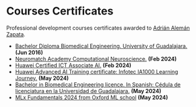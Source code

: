 # Courses Certificates
Professional development courses certificates awarded to [Adrián Alemán Zapata](https://www.linkedin.com/in/aleman-zapata/). 

- [Bachelor Diploma Biomedical Engineering. University of Guadalajara.](https://github.com/Aleman-Z/courses-certificates/blob/main/Bachelor_Diploma_Biomedical_Engineering.pdf) __(Jun 2016)__
- [Neuromatch Academy Computational Neuroscience.](https://github.com/Aleman-Z/courses-certificates/blob/main/NMA_Computational_Neuroscience.pdf) __(Feb 2024)__
- [Huawei Certified ICT Associate AI.](https://github.com/Aleman-Z/courses-certificates/blob/main/Huawei%20Certified%20ICT%20Associate%20AI.pdf) __(Feb 2024)__
- [Huawei Advanced AI Training certificate: Infotec IA1000 Learning Journey.](https://github.com/Aleman-Z/courses-certificates/blob/main/Huawei_advanced_training_certificate.pdf) __(May 2024)__
- [Bachelor in Biomedical Engineering licence. In Spanish: Cédula de licenciatura en la Universidad de Guadalajara.](https://github.com/Aleman-Z/courses-certificates/blob/main/BiomedicalEngineering_Licence.pdf) __(May 2024)__
- [MLx Fundamentals 2024 from Oxford ML school](https://github.com/Aleman-Z/courses-certificates/blob/main/MLx%20Fundamentals_Certificate.pdf) __(May 2024)__
